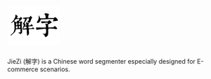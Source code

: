 # ![logo.png](logo.png)

JieZi (解字) is a Chinese word segmenter especially designed for E-commerce scenarios.

